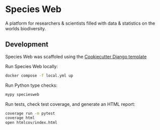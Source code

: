 # Species Web

A platform for researchers & scientists filled with data & statistics on the worlds biodiversity.

## Development

Species Web was scaffoled using the [Cookiecutter Django template](https://github.com/pydanny/cookiecutter-django)

Run Species Web locally:

```sh
docker compose -f local.yml up
```

Run Python type checks:

```sh
mypy speciesweb
```

Run tests, check test coverage, and generate an HTML report:

```sh
coverage run -m pytest
coverage html
open htmlcov/index.html
```

